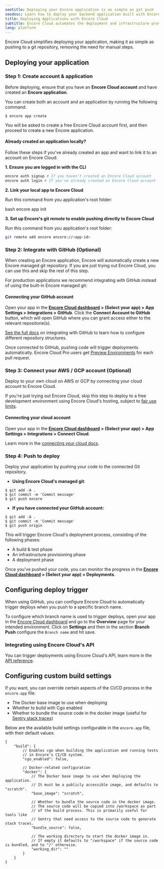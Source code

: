 ```yaml
---
seotitle: Deploying your Encore application is as simple as git push
seodesc: Learn how to deploy your backend application built with Encore with a single command, while Encore manages your entire CI/CD process.
title: Deploying Applications with Encore Cloud
subtitle: Encore Cloud automates the deployment and infrastructure provisioning process
lang: platform
---
```


Encore Cloud simplifies deploying your application, making it as simple as pushing to a git repository, removing the need for manual steps.

## Deploying your application

### Step 1: Create account & application

Before deploying, ensure that you have an **Encore Cloud account** and have created an **Encore application**.

You can create both an account and an application by running the following command:

```shell
$ encore app create
```

You will be asked to create a free Encore Cloud account first, and then proceed to create a new Encore application.

#### Already created an application locally?

Follow these steps if you've already created an app and want to link it to an account on Encore Cloud:

**1. Ensure you are logged in with the CLI**

```bash
encore auth signup # If you haven't created an Encore Cloud account
encore auth login # If you've already created an Encore Cloud account
```

**2. Link your local app to Encore Cloud**

Run this command from you application's root folder:

bash
encore app init


**3. Set up Encore's git remote to enable pushing directly to Encore Cloud**

Run this command from you application's root folder:

```bash
git remote add encore encore://<app-id>
```


### Step 2: Integrate with GitHub (Optional)

When creating an Encore application, Encore will automatically create a new Encore managed git repository. If you are just trying out Encore Cloud, you can use this and skip the rest of this step.

For production applications we recommend integrating with GitHub instead of using the built-in Encore managed git:

#### **Connecting your GitHub account**

Open your app in the **[Encore Cloud dashboard](https://app.encore.cloud/) > (Select your app) > App Settings > Integrations > GitHub**.
Click the **Connect Account to GitHub** button, which will open GitHub where you can grant access either to the relevant repositorie(s).

[See the full docs](/docs/platform/integrations/github) on integrating with GitHub to learn how to configure different repository structures.

Once connected to GitHub, pushing code will trigger deployments automatically. Encore Cloud Pro users get [Preview Environments](/docs/platform/deploy/preview-environments) for each pull request.

### Step 3: Connect your AWS / GCP account (Optional)

Deploy to your own cloud on AWS or GCP by connecting your cloud account to Encore Cloud.

If you're just trying out Encore Cloud, skip this step to deploy to a free development environment using Encore Cloud's hosting, subject to [fair use limits](/docs/platform/management/usage).

#### **Connecting your cloud account**

Open your app in the **[Encore Cloud dashboard](https://app.encore.cloud/) > (Select your app) > App Settings > Integrations > Connect Cloud**.

Learn more in the [connecting your cloud docs](/docs/platform/deploy/own-cloud).

### Step 4: Push to deploy

Deploy your application by pushing your code to the connected Git repository.

- **Using Encore Cloud's managed git**:

```shell
$ git add -A .
$ git commit -m 'Commit message'
$ git push encore
```

- **If you have connected your GitHub account:**

```shell
$ git add -A .
$ git commit -m 'Commit message'
$ git push origin
```

This will trigger Encore Cloud's deployment process, consisting of the following phases:
* A build & test phase
* An infrastructure provisioning phase
* A deployment phase

Once you've pushed your code, you can monitor the progress in the **[Encore Cloud dashboard](https://app.encore.cloud/) > (Select your app) > Deployments**.

## Configuring deploy trigger

When using GitHub, you can configure Encore Cloud to automatically trigger deploys when you push to a specific branch name.

To configure which branch name is used to trigger deploys, open your app in the [Encore Cloud dashboard](https://app.encore.cloud) and go to the **Overview** page for your intended environment. Click on **Settings** and then in the section **Branch Push** configure the `Branch name`  and hit save.

### Integrating using Encore Cloud's API

You can trigger deployments using Encore Cloud's API, learn more in the [API reference](/docs/platform/integrations/api-reference).

## Configuring custom build settings

If you want, you can override certain aspects of the CI/CD process in the `encore.app` file:

* The Docker base image to use when deploying
* Whether to build with Cgo enabled
* Whether to bundle the source code in the docker image (useful for [Sentry stack traces](https://docs.sentry.io/platforms/go/usage/serverless/))

Below are the available build settings configurable in the `encore.app` file,
with their default values:

```cue
{
    "build": {
        // Enables cgo when building the application and running tests
        // in Encore's CI/CD system.
        "cgo_enabled": false,

        // Docker-related configuration
        "docker": {
        	// The Docker base image to use when deploying the application.
        	// It must be a publicly accessible image, and defaults to "scratch".
            "base_image": "scratch",

            // Whether to bundle the source code in the docker image.
            // The source code will be copied into /workspace as part
            // of the build process. This is primarily useful for tools like
            // Sentry that need access to the source code to generate stack traces.
            "bundle_source": false,

            // The working directory to start the docker image in.
            // If empty it defaults to "/workspace" if the source code is bundled, and to "/" otherwise.
            "working_dir": ""
        }
    }
}
```
